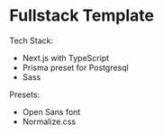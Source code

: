 # Fullstack Template

Tech Stack:

- Next.js with TypeScript
- Prisma preset for Postgresql
- Sass

Presets:

- Open Sans font
- Normalize.css
